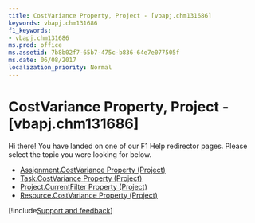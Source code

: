```yaml
---
title: CostVariance Property, Project - [vbapj.chm131686]
keywords: vbapj.chm131686
f1_keywords:
- vbapj.chm131686
ms.prod: office
ms.assetid: 7b8b02f7-65b7-475c-b836-64e7e077505f
ms.date: 06/08/2017
localization_priority: Normal
---
```



# CostVariance Property, Project - [vbapj.chm131686]

Hi there! You have landed on one of our F1 Help redirector pages. Please select the topic you were looking for below.

- [Assignment.CostVariance Property (Project)](http://msdn.microsoft.com/library/140fe7d6-cfd6-7521-e11b-24d5dbe09d1a%28Office.15%29.aspx)
- [Task.CostVariance Property (Project)](http://msdn.microsoft.com/library/2dd4da66-3135-e59d-fbc7-5ddd07e14a1b%28Office.15%29.aspx)
- [Project.CurrentFilter Property (Project)](http://msdn.microsoft.com/library/b97e43ac-2167-80f0-bf5e-609a08f42fd9%28Office.15%29.aspx)
- [Resource.CostVariance Property (Project)](http://msdn.microsoft.com/library/ae706493-fb99-74db-3e43-a1cda4632f21%28Office.15%29.aspx)

[!include[Support and feedback](~/includes/feedback-boilerplate.md)]
